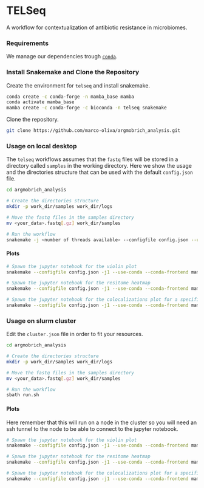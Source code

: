 # TELSeq
A workflow for contextualization of antibiotic resistance in microbiomes.

### Requirements 
We manage our dependencies trough [`conda`](https://docs.conda.io/projects/conda/en/latest/user-guide/install/index.html).

### Install Snakemake and Clone the Repository

Create the environment for `telseq` and install snakemake.

```bash
conda create -c conda-forge -n mamba_base mamba
conda activate mamba_base
mamba create -c conda-forge -c bioconda -n telseq snakemake
```

Clone the repository.

```bash
git clone https://github.com/marco-oliva/argmobrich_analysis.git
```

### Usage on local desktop

The `telseq` workflows assumes that the `fastq` files will be stored in a directory called `samples` in the working directory. Here we show the usage and the directories structure that can be used with the default `config.json` file.

```bash
cd argmobrich_analysis

# Create the directories structure
mkdir -p work_dir/samples work_dir/logs 

# Move the fastq files in the samples directory
mv <your_data>.fastq[.gz] work_dir/samples

# Run the workflow
snakemake -j <number of threads available> --configfile config.json --use-conda --conda-frontend mamba
```

#### Plots
```bash
# Spawn the jupyter notebook for the violin plot
snakemake --configfile config.json -j1 --use-conda --conda-frontend mamba --edit-notebook violin_plot_all_samples.pdf

# Spawn the jupyter notebook for the resitome heatmap
snakemake --configfile config.json -j1 --use-conda --conda-frontend mamba --edit-notebook heatmap_all_samples.pdf

# Spawn the jupyter notebook for the colocalizations plot for a specific sample
snakemake --configfile config.json -j1 --use-conda --conda-frontend mamba --edit-notebook <your sample name>_colocalizations_plot.pdf"
```

### Usage on slurm cluster

Edit the `cluster.json` file in order to fit your resources.

```bash
cd argmobrich_analysis

# Create the directories structure
mkdir -p work_dir/samples work_dir/logs 

# Move the fastq files in the samples directory
mv <your_data>.fastq[.gz] work_dir/samples

# Run the workflow
sbath run.sh
```

#### Plots
Here remember that this will run on a node in the cluster so you will need an ssh tunnel to the node to be able to connect to the jupyter notebook.

```bash
# Spawn the jupyter notebook for the violin plot
snakemake --configfile config.json -j1 --use-conda --conda-frontend mamba --edit-notebook violin_plot_all_samples.pdf

# Spawn the jupyter notebook for the resitome heatmap
snakemake --configfile config.json -j1 --use-conda --conda-frontend mamba --edit-notebook heatmap_all_samples.pdf

# Spawn the jupyter notebook for the colocalizations plot for a specific sample
snakemake --configfile config.json -j1 --use-conda --conda-frontend mamba --edit-notebook <your sample name>_colocalizations_plot.pdf
```

